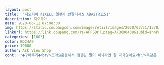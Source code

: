 ```yaml
---
layout: post 
title:  "지오지아 MIXELL 멜란지 반팔티셔츠 ABA2TR1151" 
description: 지오지아  ..
date: 2020-06-12 07:08:30 
img: https://static.coupangcdn.com/image/retail/images/2020/03/31/15/8/daa4277b-747a-44d6-b4f9-f185a72307bd.jpg 
linkUrl: https://link.coupang.com/re/AFFSDP?lptag=AF3600438&subid=ahnPublicAsk&pageKey=1432320170&itemId=2473832766&vendorItemId=70448554291&traceid=V0-113-f8996332c6c3fbd5 
categories: [1002] 
color: BD24A9 
price: 19000 
author: Ask View Shop 
cont:  "●구매후기●<br/>조아요운동해서 펌핑된 팔이 아니라면 팔 끼지않아요<br/>촉감은 약간 하드하나 천이 시원한 느낌이 있어서 좋네요.<br/> 가슴도 품이 약간 넓어서 만족해요<br/>팔이 좀 끼네요<br/>" 
---
```

